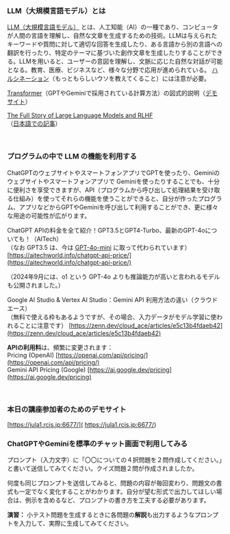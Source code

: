 ### LLM（大規模言語モデル）とは

[LLM（大規模言語モデル）](https://ja.wikipedia.org/wiki/%E5%A4%A7%E8%A6%8F%E6%A8%A1%E8%A8%80%E8%AA%9E%E3%83%A2%E3%83%87%E3%83%AB) 
とは、人工知能（AI）の一種であり、コンピュータが人間の言語を理解し、自然な文章を生成するための技術。LLMは与えられたキーワードや質問に対して適切な回答を生成したり、ある言語から別の言語への翻訳を行ったり、特定のテーマに基づいた創作文章を生成したりすることができる。LLMを用いると、ユーザーの意図を理解し、文脈に応じた自然な対話が可能となる。教育、医療、ビジネスなど、様々な分野で応用が進められている。
[ハルシネーション](https://ja.wikipedia.org/wiki/%E3%83%8F%E3%83%AB%E3%82%B7%E3%83%8D%E3%83%BC%E3%82%B7%E3%83%A7%E3%83%B3_(%E4%BA%BA%E5%B7%A5%E7%9F%A5%E8%83%BD))（もっともらしいウソを教えてくること）には注意が必要。

[Transformer](https://ja.wikipedia.org/wiki/Transformer_(%E6%A9%9F%E6%A2%B0%E5%AD%A6%E7%BF%92%E3%83%A2%E3%83%87%E3%83%AB))（GPTやGeminiで採用されている計算方法）の図式的説明（[デモサイト](https://poloclub.github.io/transformer-explainer/)）

[The Full Story of Large Language Models and RLHF](https://www.assemblyai.com/blog/the-full-story-of-large-language-models-and-rlhf/)   
（[日本語での記事](https://gigazine.net/news/20230623-rlhf-llm/)）

<br>

### プログラムの中で LLM の機能を利用する

ChatGPTのウェブサイトやスマートフォンアプリでGPTを使ったり、Geminiのウェブサイトやスマートフォンアプリで Geminiを使ったりすることでも、十分に便利さを享受できますが、API（プログラムから呼び出して処理結果を受け取る仕組み）を使ってそれらの機能を使うことができると、自分が作ったプログラム、アプリなどからGPTやGeminiを呼び出して利用することができ、更に様々な用途の可能性が広がります。

ChatGPT APIの料金を全て紹介！GPT3.5とGPT4-Turbo、最新のGPT-4oについても！（AITech）  
（なお GPT3.5 は、今は
[GPT-4o-mini](https://openai.com/index/gpt-4o-mini-advancing-cost-efficient-intelligence/) に取って代わられています）  
[https://aitechworld.info/chatgpt-api-price/](https://aitechworld.info/chatgpt-api-price/)  

（2024年9月には、o1 という GPT-4o よりも推論能力が高いと言われるモデルも公開されました。）

Google AI Studio & Vertex AI Studio：Gemini API 利用方法の違い（クラウドエース）  
（無料で使える枠もあるようですが、その場合、入力データがモデル学習に使われることに注意です）
[https://zenn.dev/cloud_ace/articles/e5c13b4fdaeb42](https://zenn.dev/cloud_ace/articles/e5c13b4fdaeb42)

**APIの利用料**は、頻繁に変更されます：  
Pricing (OpenAI) [https://openai.com/api/pricing/](https://openai.com/api/pricing/)  
Gemini API Pricing (Google) [https://ai.google.dev/pricing](https://ai.google.dev/pricing)

<br>

### 本日の講座参加者のためのデモサイト

[https://jula1.rcis.jp:6677/](
https://jula1.rcis.jp:6677/)


### ChatGPTやGeminiを標準のチャット画面で利用してみる

プロンプト（入力文字）に「〇〇についての４択問題を２問作成してください。」と書いて送信してみてください。クイズ問題２問が作成されましたか。

何度も同じプロンプトを送信してみると、問題の内容が毎回変わり、問題文の書式も一定でなく変化することがわかります。自分が望む形式で出力してほしい場合は、例示を含めるなど、プロンプトの書き方を工夫する必要があります。

**演習：** 小テスト問題を生成するときに各問題の**解説**も出力するようなプロンプトを入力して、実際に生成してみてください。

